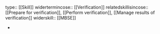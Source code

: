 type:: [[Skill]]
widertermincose:: [[Verification]]
relatedskillisincose:: [[Prepare for verification]], [[Perform verification]], [[Manage results of verification]]
widerskill:: [[MBSE]]

-